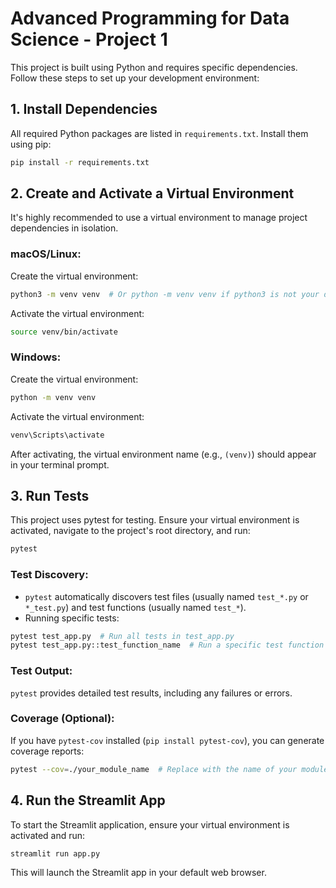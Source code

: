 # Advanced Programming for Data Science - Project 1

This project is built using Python and requires specific dependencies. Follow these steps to set up your development environment:

## 1. Install Dependencies

All required Python packages are listed in `requirements.txt`. Install them using pip:

```bash
pip install -r requirements.txt
```

## 2. Create and Activate a Virtual Environment

It's highly recommended to use a virtual environment to manage project dependencies in isolation.

### macOS/Linux:

Create the virtual environment:

```bash
python3 -m venv venv  # Or python -m venv venv if python3 is not your default
```

Activate the virtual environment:

```bash
source venv/bin/activate
```

### Windows:

Create the virtual environment:

```bash
python -m venv venv
```

Activate the virtual environment:

```bash
venv\Scripts\activate
```

After activating, the virtual environment name (e.g., `(venv)`) should appear in your terminal prompt.

## 3. Run Tests

This project uses pytest for testing. Ensure your virtual environment is activated, navigate to the project's root directory, and run:

```bash
pytest
```

### Test Discovery:

- `pytest` automatically discovers test files (usually named `test_*.py` or `*_test.py`) and test functions (usually named `test_*`).
- Running specific tests:

```bash
pytest test_app.py  # Run all tests in test_app.py
pytest test_app.py::test_function_name  # Run a specific test function
```

### Test Output:

`pytest` provides detailed test results, including any failures or errors.

### Coverage (Optional):

If you have `pytest-cov` installed (`pip install pytest-cov`), you can generate coverage reports:

```bash
pytest --cov=./your_module_name  # Replace with the name of your module
```

## 4. Run the Streamlit App

To start the Streamlit application, ensure your virtual environment is activated and run:

```bash
streamlit run app.py
```

This will launch the Streamlit app in your default web browser.